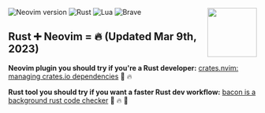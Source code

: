 ![Neovim version](https://img.shields.io/badge/Neovim-0.9.x-57A143?style=plastic&logo=neovim)
<img align="right" width="100" height="100" src="https://user-images.githubusercontent.com/8049061/155224899-71324823-4cc0-431a-90e5-63e3c51af05f.png">
![Rust](https://img.shields.io/badge/Rust-1.70.x-%23000000.svg?style=plastic&logo=rust&logoColor=white)
![Lua](https://img.shields.io/badge/Lua-%232C2D72.svg?style=plastic&logo=lua&logoColor=white)
![Brave](https://img.shields.io/badge/Brave-FB542B?style=plastic&logo=Brave&logoColor=white)
## Rust ➕ Neovim = 🔥 (Updated Mar 9th, 2023)


**Neovim plugin you should try if you're a Rust developer:** [crates.nvim: managing crates.io dependencies](https://github.com/Saecki/crates.nvim) 🦀 🔥

**Rust tool you should try if you want a faster Rust dev workflow:** [bacon is a background rust code checker](https://github.com/Canop/bacon) 🦀 🔥 🥓
